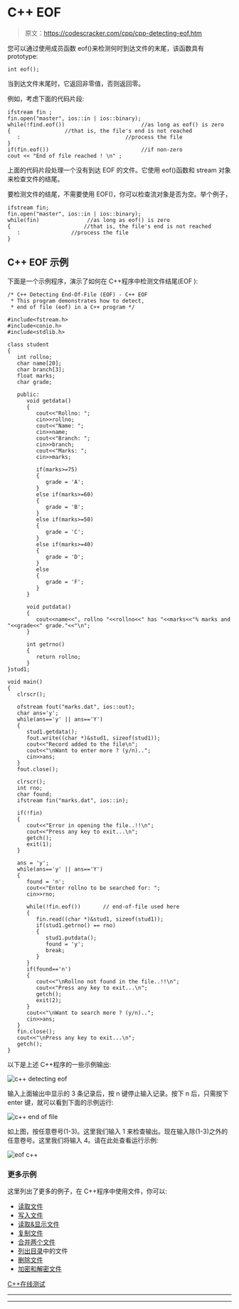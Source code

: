 # C++ EOF

> 原文：<https://codescracker.com/cpp/cpp-detecting-eof.htm>

您可以通过使用成员函数 eof()来检测何时到达文件的末尾，该函数具有 prototype:

```
int eof();
```

当到达文件末尾时，它返回非零值，否则返回零。

例如，考虑下面的代码片段:

```
ifstream fin ;
fin.open("master", ios::in | ios::binary);
while(!find.eof())                        //as long as eof() is zero
{                 //that is, the file's end is not reached
   :                                 //process the file
}
if(fin.eof())                             //if non-zero
cout << "End of file reached ! \n" ;
```

上面的代码片段处理一个没有到达 EOF 的文件。它使用 eof()函数和 stream 对象来检查文件的结尾。

要检测文件的结尾，不需要使用 EOF()，你可以检查流对象是否为空。举个例子，

```
ifstream fin;
fin.open("master", ios::in | ios::binary);
while(fin)               //as long as eof() is zero
{                       //that is, the file's end is not reached
   :                //process the file
}
```

## C++ EOF 示例

下面是一个示例程序，演示了如何在 C++程序中检测文件结尾(EOF ):

```
/* C++ Detecting End-Of-File (EOF) - C++ EOF
 * This program demonstrates how to detect,
 * end of file (eof) in a C++ program */

#include<fstream.h>
#include<conio.h>
#include<stdlib.h>

class student
{
   int rollno;
   char name[20];
   char branch[3];
   float marks;
   char grade;

   public:
      void getdata()
      {
         cout<<"Rollno: ";
         cin>>rollno;
         cout<<"Name: ";
         cin>>name;
         cout<<"Branch: ";
         cin>>branch;
         cout<<"Marks: ";
         cin>>marks;

         if(marks>=75)
         {
            grade = 'A';
         }
         else if(marks>=60)
         {
            grade = 'B';
         }
         else if(marks>=50)
         {
            grade = 'C';
         }
         else if(marks>=40)
         {
            grade = 'D';
         }
         else
         {
            grade = 'F';
         }
      }

      void putdata()
      {
         cout<<name<<", rollno "<<rollno<<" has "<<marks<<"% marks and "<<grade<<" grade."<<"\n";
      }

      int getrno()
      {
         return rollno;
      }
}stud1;

void main()
{
   clrscr();

   ofstream fout("marks.dat", ios::out);
   char ans='y';
   while(ans=='y' || ans=='Y')
   {
      stud1.getdata();
      fout.write((char *)&stud1, sizeof(stud1));
      cout<<"Record added to the file\n";
      cout<<"\nWant to enter more ? (y/n)..";
      cin>>ans;
   }
   fout.close();

   clrscr();
   int rno;
   char found;
   ifstream fin("marks.dat", ios::in);

   if(!fin)
   {
      cout<<"Error in opening the file..!!\n";
      cout<<"Press any key to exit...\n";
      getch();
      exit(1);
   }

   ans = 'y';
   while(ans=='y' || ans=='Y')
   {
      found = 'n';
      cout<<"Enter rollno to be searched for: ";
      cin>>rno;

      while(!fin.eof())       // end-of-file used here
      {
         fin.read((char *)&stud1, sizeof(stud1));
         if(stud1.getrno() == rno)
         {
            stud1.putdata();
            found = 'y';
            break;
         }
      }
      if(found=='n')
      {
         cout<<"\nRollno not found in the file..!!\n";
         cout<<"Press any key to exit...\n";
         getch();
         exit(2);
      }
      cout<<"\nWant to search more ? (y/n)..";
      cin>>ans;
   }
   fin.close();
   cout<<"\nPress any key to exit...\n";
   getch();
}
```

以下是上述 C++程序的一些示例输出:

![c++ detecting eof](img/5ab5f6c3cedafdaf0a7e218ec53c9768.png)

输入上面输出中显示的 3 条记录后，按 n 键停止输入记录。按下 n 后，只需按下 enter 键，就可以看到下面的示例运行:

![c++ end of file](img/303cdb4aab1670d4b1f0f16d4c264f62.png)

如上图，按任意卷号(1-3)。这里我们输入 1 来检查输出。现在输入除(1-3)之外的任意卷号。这里我们将输入 4。请在此处查看运行示例:

![eof c++](img/a3bde51c0aee0053e9e181145977c85f.png)

### 更多示例

这里列出了更多的例子，在 C++程序中使用文件，你可以:

*   [读取文件](/cpp/program/cpp-program-read-file.htm)
*   [写入文件](/cpp/program/cpp-program-write-file.htm)
*   [读取&显示文件](/cpp/program/cpp-program-read-and-display-file.htm)
*   [复制文件](/cpp/program/cpp-program-copy-file.htm)
*   [合并两个文件](/cpp/program/cpp-program-merge-two-files.htm)
*   [列出目录](/cpp/program/cpp-program-list-files-in-directory.htm)中的文件
*   [删除文件](/cpp/program/cpp-program-delete-file.htm)
*   [加密和解密文件](/cpp/program/cpp-program-encrypt-file.htm)

[C++在线测试](/exam/showtest.php?subid=3)

* * *

* * *